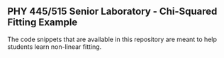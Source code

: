## PHY 445/515 Senior Laboratory - Chi-Squared Fitting Example

The code snippets that are available in this repository are meant to help students learn non-linear fitting.
